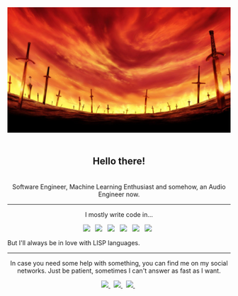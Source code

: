 <img src="./resources/unlimited-bw.jpg">

<h2 align="center" style="padding: 20px">Hello there!</h2>

<p align="center">
    Software Engineer, Machine Learning Enthusiast and somehow, an Audio Engineer now.
</p>

---

<p align="center">
    I mostly write code in...
</p>

<p align="center">
    <img src="https://img.shields.io/badge/-Java-121212?style=flat&logo=spring"> &nbsp;
    <img src="https://img.shields.io/badge/-Python-121212?style=flat&logo=python"> &nbsp;
    <img src="https://img.shields.io/badge/-Clojure-121212?style=flat&logo=clojure"> &nbsp;
    <img src="https://img.shields.io/badge/-C%2B%2B-121212?style=flat&logo=cplusplus"> &nbsp;
    <img src="https://img.shields.io/badge/-Typescript-121212?style=flat&logo=typescript"> &nbsp;
    <img src="https://img.shields.io/badge/-Rust-121212?style=flat&logo=rust"> &nbsp;
</p>

<p>But I'll always be in love with LISP languages.</p>

---

<p align="center">In case you need some help with something, you can find me on my social networks. Just be patient, sometimes I can't answer as fast as I want.</p>

<p align="center">
    <a href="https://www.linkedin.com/in/erickisos/">
        <img src="https://img.shields.io/badge/-Erick%20Isos-blue?style=flat-square&logo=Linkedin&logoColor=white">
    </a> &nbsp;
    <a href="https://www.twitter.com/erickisos">
        <img src="https://img.shields.io/badge/-erickisos-white?style=flat-square&logo=Twitter">
    </a> &nbsp;
    <a href="https://mstdn.mx/@erickisos">
        <img src="https://img.shields.io/badge/-erickisos-white?style=flat-square&logo=Mastodon">
    </a> &nbsp;
</p>

